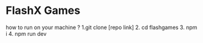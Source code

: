 # FlashX Games

how to run on your machine ?
1.git clone [repo link] 2. cd flashgames 3. npm i 4. npm run dev
